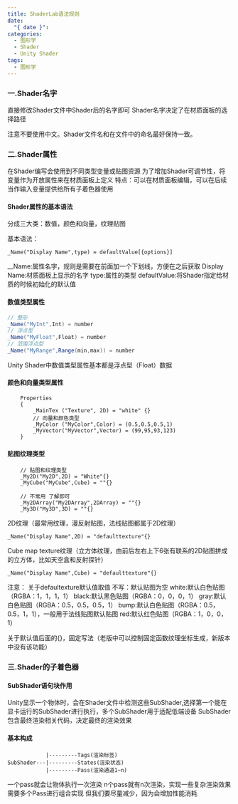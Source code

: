 ```yaml
---
title: ShaderLab语法规则
date:
  "{ date }": 
categories:
  - 图形学
  - Shader
  - Unity Shader
tags:
  - 图形学
---
```

### 一.Shader名字
直接修改Shader文件中Shader后的名字即可
Shader名字决定了在材质面板的选择路径

注意不要使用中文。Shader文件名和在文件中的命名最好保持一致。

### 二.Shader属性
在Shader编写会使用到不同类型变量或贴图资源
为了增加Shader可调节性，将变量作为开放属性来在材质面板上定义
特点：可以在材质面板编辑，可以在后续当作输入变量提供给所有子着色器使用

#### Shader属性的基本语法
分成三大类：数值，颜色和向量，纹理贴图

基本语法：
```
_Name("Display Name",type) = defaultValue[{options}]
```

_\_Name:属性名字，规则是需要在前面加一个下划线，方便在之后获取
Display Name:材质面板上显示的名字
type:属性的类型
defaultValue:将Shader指定给材质的时候初始化的默认值

#### 数值类型属性
```C#
// 整形
_Name("MyInt",Int) = number
// 浮点型
_Name("MyFloat",Float) = number
// 范围浮点型
_Name("MyRange",Range(min,max)) = number
```
Unity Shader中数值类型属性基本都是浮点型（Float）数据

#### 颜色和向量类型属性
 
```
    Properties
    {
        _MainTex ("Texture", 2D) = "white" {}
        // 向量和颜色类型
        _MyColor ("MyColor",Color) = (0.5,0.5,0.5,1)
        _MyVector("MyVector",Vector) = (99,95,93,123)
    }
```

#### 贴图纹理类型
```
	// 贴图和纹理类型
	_My2D("My2D",2D) = "White"{}
	_MyCube("MyCube",Cube) = ""{}

	// 不常用 了解即可
	_My2DArray("My2DArray",2DArray) = ""{}
	_My3D("My3D",3D) = ""{}
```

2D纹理（最常用纹理，漫反射贴图，法线贴图都属于2D纹理）
```
_Name("Display Name",2D) = "defaulttexture"{}
```

Cube map texture纹理（立方体纹理，由前后左右上下6张有联系的2D贴图拼成的立方体，比如天空盒和反射探针）
```
_Name("Display Name",Cube) = "defaulttexture"{}
```

注意：
关于defaultexture默认值取值
不写：默认贴图为空
white:默认白色贴图（RGBA：1，1，1，1）
black:默认黑色贴图（RGBA：0，0，0，1）
gray:默认白色贴图（RGBA：0.5，0.5，0.5，1）
bump:默认白色贴图（RGBA：0.5，0.5，1，1），一般用于法线贴图默认贴图
red:默认红色贴图（RGBA：1，0，0，1）

关于默认值后面的{}，固定写法（老版中可以控制固定函数纹理坐标生成，新版本中没有该功能）

### 三.Shader的子着色器
#### SubShader语句块作用
Unity显示一个物体时，会在Shader文件中检测这些SubShader,选择第一个能在显卡运行的SubShader进行执行，多个SubShader用于适配低端设备
SubShader包含最终渲染相关代码，决定最终的渲染效果
#### 基本构成
```
			|---------Tags(渲染标签)
SubShader---|---------States(渲染状态)
			|---------Pass(渲染通道1~n)
```

一个pass就会让物体执行一次渲染
n个pass就有n次渲染，实现一些复杂渲染效果需要多个Pass进行组合实现
但我们要尽量减少，因为会增加性能消耗


